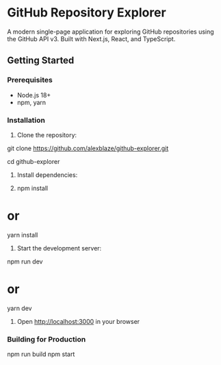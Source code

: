 # GitHub Repository Explorer

A modern single-page application for exploring GitHub repositories using the GitHub API v3. Built with Next.js, React, and TypeScript.


## Getting Started

### Prerequisites
- Node.js 18+ 
- npm, yarn

### Installation

1. Clone the repository:

git clone https://github.com/alexblaze/github-explorer.git

cd github-explorer


1. Install dependencies:
   
2. npm install
# or
yarn install

1. Start the development server:

npm run dev
# or
yarn dev


1. Open [http://localhost:3000](http://localhost:3000) in your browser

### Building for Production

npm run build
npm start

